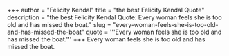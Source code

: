 +++
author = "Felicity Kendal"
title = "the best Felicity Kendal Quote"
description = "the best Felicity Kendal Quote: Every woman feels she is too old and has missed the boat."
slug = "every-woman-feels-she-is-too-old-and-has-missed-the-boat"
quote = '''Every woman feels she is too old and has missed the boat.'''
+++
Every woman feels she is too old and has missed the boat.
